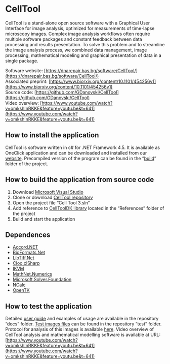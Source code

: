# CellTool

CellTool is a stand-alone open source software with a Graphical User Interface for image analysis, optimized for measurements of time-lapse microscopy images. Complex image analysis workflows often require multiple software packages and constant feedback between data processing and results presentation. To solve this problem and to streamline the image analysis process, we combined data management, image processing, mathematical modeling and graphical presentation of data in a single package.</br>

</t>Software website: [https://dnarepair.bas.bg/software/CellTool/](https://dnarepair.bas.bg/software/CellTool/)</br>
</t>Associated preprint: [https://www.biorxiv.org/content/10.1101/454256v1](https://www.biorxiv.org/content/10.1101/454256v1)</br>
</t>Source code: [https://github.com/GDanovski/CellTool](https://github.com/GDanovski/CellTool)</br>
</t>Video overview: [https://www.youtube.com/watch?v=omkshInRKKE&feature=youtu.be&t=641](https://www.youtube.com/watch?v=omkshInRKKE&feature=youtu.be&t=641)</br>

## How to install the application

CellTool is software written in c# for .NET Framework 4.5. It is available as OneClick application and can be downloaded and installed from our [website](https://dnarepair.bas.bg/software/CellTool/downloads.html). Precompiled version of the program can be found in the “[build](https://github.com/GDanovski/CellTool/tree/master/build)” folder of the project.

## How to build the application from source code

1.	Download [Microsoft Visual Studio](https://visualstudio.microsoft.com/)
2.	Clone or download [CellTool repository](https://github.com/GDanovski/CellTool)
3.	Open the project file “Cell Tool 3.sln”
4.	Add reference to [CellToolDK library](https://github.com/GDanovski/CellToolDK) located in the “References” folder of the project 
5.	Build and start the application

## Dependences
-	[Accord.NET](http://accord-framework.net/)
-	[BioFormats.Net](https://github.com/GDanovski/BioFormats.Net)
-	[LibTiff.Net](https://bitmiracle.com/libtiff/)
-	[Cloo.clSharp](https://www.nuget.org/packages/Cloo.clSharp/)
-	[IKVM](http://www.ikvm.net/)
-	[MathNet.Numerics](https://numerics.mathdotnet.com/)
-	[Microsoft.Solver.Foundation](https://www.nuget.org/packages/Microsoft.Solver.Foundation)
-	[NCalc](https://github.com/sheetsync/NCalc)
-	[OpenTK](https://github.com/opentk/opentk)

## How to test the application
Detailed [user guide](https://github.com/GDanovski/CellTool/blob/master/docs/CellTool_UserGuide.pdf) and examples of usage are available in the repository “docs” folder. [Test images files](https://github.com/GDanovski/CellTool/tree/master/test) can be found in the repository “test” folder. Protocol for analysis of this images is available [here](https://dnarepair.bas.bg/software/CellTool/tutorials.html#pf1f). Video overview of CellTool analysis and mathematical modelling software is available at URL: [https://www.youtube.com/watch?v=omkshInRKKE&feature=youtu.be&t=641](https://www.youtube.com/watch?v=omkshInRKKE&feature=youtu.be&t=641)
